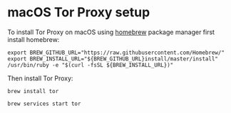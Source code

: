 # macOS Tor Proxy setup

To install Tor Proxy on macOS using [homebrew](https://brew.sh/)
package manager first install homebrew:

```
export BREW_GITHUB_URL="https://raw.githubusercontent.com/Homebrew/"
export BREW_INSTALL_URL="${BREW_GITHUB_URL}install/master/install"
/usr/bin/ruby -e "$(curl -fsSL ${BREW_INSTALL_URL})"
```

Then install Tor Proxy:

```
brew install tor

brew services start tor
```
